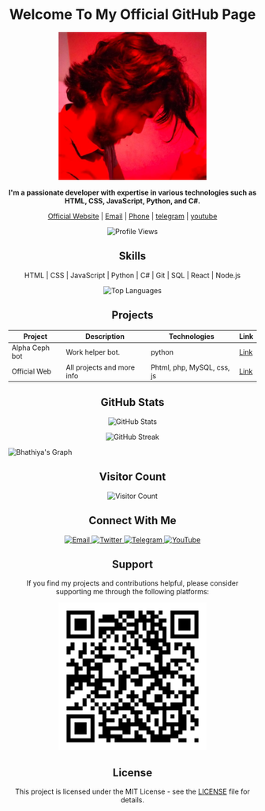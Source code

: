 <h1 align="center">Welcome To My Official GitHub Page</h1>

<p align="center">
  <img src="317637292_682952430162423_3462328783437838379_n.jpg" alt="Profile Picture" width="300">
</p>

<p align="center">
  <strong>I'm a passionate developer with expertise in various technologies such as HTML, CSS, JavaScript, Python, and C#.</strong>
</p>

<p align="center">
  <a href="http://gradientstudio.great-site.net/">Official Website</a> |
  <a href="mailto:alphacephtelebot@gmail.com">Email</a> |
  <a href="tel:+94774690541">Phone</a> |
  <a href="http://t.me/+94774690541">telegram</a> |
  <a href="https://www.youtube.com/@Gradient_Studio">youtube</a>
</p>

<p align="center">
  <img src="https://komarev.com/ghpvc/?username=shehan774690541" alt="Profile Views">
</p>

<h2 align="center">Skills</h2>

<p align="center">
  HTML | CSS | JavaScript | Python | C# | Git | SQL | React | Node.js
</p>
<p align="center">
  <img src="https://github-readme-stats.vercel.app/api/top-langs/?username=shehan774690541&layout=compact&theme=radical" alt="Top Languages">
</p>


<h2 align="center">Projects</h2>

<table align="center">
  <thead>
    <tr>
      <th>Project</th>
      <th>Description</th>
      <th>Technologies</th>
      <th>Link</th>
    </tr>
  </thead>
  <tbody>
    <tr>
      <td>Alpha Ceph bot</td>
      <td>Work helper bot. </td>
      <td>python</td>
      <td><a href="https://t.me/softwerastore">Link</a></td>
    </tr>
    <tr>
      <td>Official Web</td>
      <td>All projects and more info</td>
      <td>Phtml, php, MySQL, css, js</td>
      <td><a href="https://project2-url.com](http://gradientstudio.great-site.net/">Link</a></td>
    </tr>
    <!-- Add more projects here -->
  </tbody>
</table>

<h2 align="center">GitHub Stats</h2>

<p align="center">
  <img src="https://github-readme-stats.vercel.app/api?username=shehan774690541&show_icons=true&theme=dark" alt="GitHub Stats">
</p>

<p align="center">
  <img src="https://github-readme-streak-stats.herokuapp.com/?user=shehan774690541&theme=dark" alt="GitHub Streak">
</p>

![Bhathiya's Graph](https://github-readme-activity-graph.vercel.app/graph?username=shehan774690541&custom_title=Shehan%20Rajapaksha%27s%20GitHub%20Activity%20Graph&bg_color=0D1117&color=7F3FBF&line=7F3FBF&point=7F3FBF&area_color=FFFFFF&title_color=FFFFFF&area=true)

<h2 align="center">Visitor Count</h2>

<p align="center">
  <img src="https://profile-counter.glitch.me/shehan774690541/count.svg" alt="Visitor Count">
</p>

<h2 align="center">Connect With Me</h2>

<p align="center">
  <a href="mailto:alphacephtelebot@gmail.com">
    <img src="https://img.shields.io/badge/Email-%23EA4335.svg?&style=for-the-badge&logo=Gmail&logoColor=white" alt="Email">
  </a>
  <a href="https://twitter.com/shehanrajapaks9?t=9RW27BiEzE8CUuXAbKJ-lA&s=09">
    <img src="https://img.shields.io/badge/Twitter-%231DA1F2.svg?&style=for-the-badge&logo=Twitter&logoColor=white" alt="Twitter">
  </a>
  <a href="http://t.me/+94774690541">
    <img src="https://img.shields.io/badge/Telegram-%230077B5.svg?&style=for-the-badge&logo=Telegram&logoColor=white" alt="Telegram">
  </a>
  <a href="https://www.youtube.com/@Gradient_Studio">
    <img src="https://img.shields.io/badge/YouTube-%23FF0000.svg?&style=for-the-badge&logo=YouTube&logoColor=white" alt="YouTube">
  </a>
</p>

<h2 align="center">Support</h2>

<p align="center">
  If you find my projects and contributions helpful, please consider supporting me through the following platforms:
</p>



<p align="center">
  <img src="qrcode.png" alt="Profile Picture" width="300">
</p>

<h2 align="center">License</h2>

<p align="center">
  This project is licensed under the MIT License - see the <a href="LICENSE">LICENSE</a> file for details.
</p>
